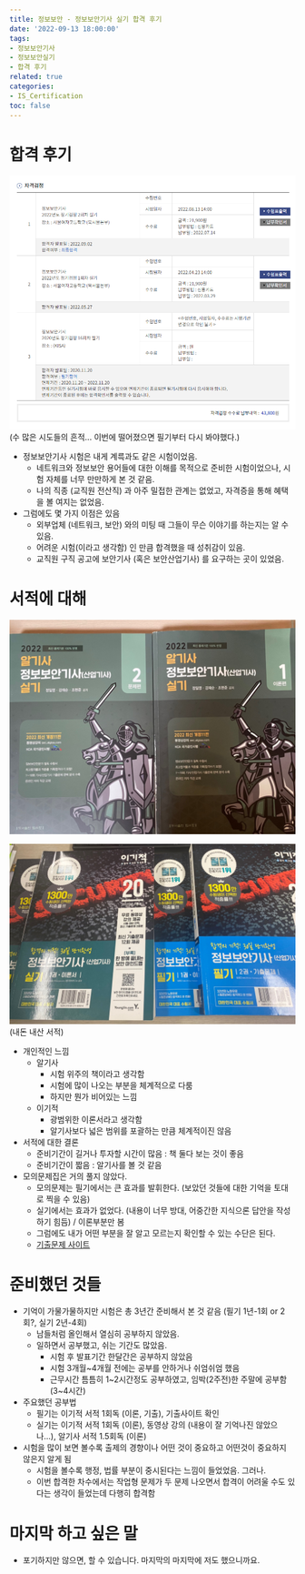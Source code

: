 ```yaml
---
title: 정보보안 - 정보보안기사 실기 합격 후기
date: '2022-09-13 18:00:00'
tags:
- 정보보안기사
- 정보보안실기
- 합격 후기
related: true
categories:
- IS_Certification
toc: false
---
```


# 합격 후기

![합격내역](/assets/images/posts/IS_test_trial_list.png)
(수 많은 시도들의 흔적... 이번에 떨어졌으면 필기부터 다시 봐야했다.)

* 정보보안기사 시험은 내게 계륵과도 같은 시험이었음.
    - 네트워크와 정보보안 용어들에 대한 이해를 목적으로 준비한 시험이었으나, 시험 자체를 너무 만만하게 본 것 같음.
    - 나의 직종 (교직원 전산직) 과 아주 밀접한 관계는 없었고, 자격증을 통해 혜택을 볼 여지는 없었음.
* 그럼에도 몇 가지 이점은 있음
    - 외부업체 (네트워크, 보안) 와의 미팅 때 그들이 무슨 이야기를 하는지는 알 수 있음.
    - 어려운 시험(이라고 생각함) 인 만큼 합격했을 때 성취감이 있음.
    - 교직원 구직 공고에 보안기사 (혹은 보안산업기사) 를 요구하는 곳이 있었음.

# 서적에 대해

![알기사](/assets/images/posts/IS_testbook_2.jpg)

![이기적](/assets/images/posts/IS_testbook_1.jpg)
(내돈 내산 서적) 

* 개인적인 느낌
    - 알기사
        + 시험 위주의 책이라고 생각함
        + 시험에 많이 나오는 부분을 체계적으로 다룸
        + 하지만 뭔가 비어있는 느낌
    - 이기적
        + 광범위한 이론서라고 생각함
        + 알기사보다 넓은 범위를 포괄하는 만큼 체계적이진 않음
* 서적에 대한 결론
    - 준비기간이 길거나 투자할 시간이 많음 : 책 둘다 보는 것이 좋음
    - 준비기간이 짧음 : 알기사를 볼 것 같음
* 모의문제집은 거의 풀지 않았다.
    - 모의문제는 필기에서는 큰 효과를 발휘한다. (보았던 것들에 대한 기억을 토대로 찍을 수 있음)
    - 실기에서는 효과가 없었다. (내용이 너무 방대, 어중간한 지식으론 답안을 작성하기 힘듬) / 이론부분만 봄
    - 그럼에도 내가 어떤 부분을 잘 알고 모르는지 확인할 수 있는 수단은 된다.
    - [기출문제 사이트](https://q.fran.kr)


# 준비했던 것들

* 기억이 가물가물하지만 시험은 총 3년간 준비해서 본 것 같음 (필기 1년-1회 or 2회?, 실기 2년-4회)
    - 남들처럼 올인해서 열심히 공부하지 않았음.
    - 일하면서 공부했고, 쉬는 기간도 많았음.
        + 시험 후 발표기간 한달간은 공부하지 않았음
        + 시험 3개월~4개월 전에는 공부를 안하거나 쉬엄쉬엄 했음
        + 근무시간 틈틈히 1~2시간정도 공부하였고, 임박(2주전)한 주말에 공부함 (3~4시간)
* 주요했던 공부법
    - 필기는 이기적 서적 1회독 (이론, 기출), 기출사이트 확인
    - 실기는 이기적 서적 1회독 (이론), 동영상 강의 (내용이 잘 기억나진 않았으나...), 알기사 서적 1.5회독 (이론)
* 시험을 많이 보면 볼수록 출제의 경향이나 어떤 것이 중요하고 어떤것이 중요하지 않은지 알게 됨
    - 시험을 볼수록 행정, 법률 부분이 중시된다는 느낌이 들었었음. 그러나. 
    - 이번 합격한 차수에서는 작업형 문제가 두 문제 나오면서 합격이 어려울 수도 있다는 생각이 들었는데 다행히 합격함
    
# 마지막 하고 싶은 말

* 포기하지만 않으면, 할 수 있습니다. 마지막의 마지막에 저도 했으니까요.
